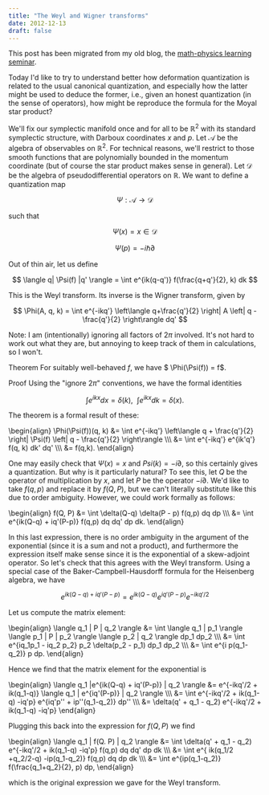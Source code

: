 ```yaml
---
title: "The Weyl and Wigner transforms"
date: 2012-12-13
draft: false
---
```


This post has been migrated from my old blog, the [math-physics learning seminar](https://mathphysseminar.blogspot.com/).

Today I'd like to try to understand better how deformation quantization is related to the usual canonical quantization, and especially how the latter might be used to deduce the former, i.e., given an honest quantization (in the sense of operators), how might be reproduce the formula for the Moyal star product?


We'll fix our symplectic manifold once and for all to be $\mathbb{R}^2$ with its standard symplectic structure, with Darboux coordinates $x$ and $p$. Let $\mathcal{A}$ be the algebra of observables on $\mathbb{R}^2$. For technical reasons, we'll restrict to those smooth functions that are polynomially bounded in the momentum coordinate (but of course the star product makes sense in general). Let $\mathcal{D}$ be the algebra of pseudodifferential operators on $\mathbb{R}$. We want to define a quantization map

$$ \Psi: \mathcal{A} \to \mathcal{D} $$

such that

$$ \Psi(x) = x \in \mathcal{D} $$

$$ \Psi(p) = -i\hbar \partial $$

Out of thin air, let us define

$$ \langle q| \Psi(f) |q' \rangle = \int e^{ik(q-q')} f(\frac{q+q'}{2}, k) dk $$

This is the Weyl transform. Its inverse is the Wigner transform, given by

$$ \Phi(A, q, k) = \int e^{-ikq'} \left\langle q+\frac{q'}{2} \right| A \left| q - \frac{q'}{2} \right\rangle dq' $$

Note: I am (intentionally) ignoring all factors of $2\pi$ involved. It's not hard to work out what they are, but annoying to keep track of them in calculations, so I won't.


Theorem For suitably well-behaved $f$, we have $ \Phi(\Psi(f)) = f$.


Proof Using the "ignore $2\pi$" conventions, we have the formal identities

$$ \int e^{ikx} dx = \delta(k), \ \ \int e^{ikx} dk = \delta(x). $$

The theorem is a formal result of these:

\\begin{align} \Phi(\Psi(f))(q, k) &= \int e^{-ikq'} \left\langle q + \frac{q'}{2} \right| \Psi(f) \left| q - \frac{q'}{2} \right\rangle \\\\\\
&= \int e^{-ikq'} e^{ik'q'} f(q, k) dk' dq' \\\\\\
&= f(q,k).
\\end{align}


One may easily check that $\Psi(x) = x$ and $Psi(k) = -i\partial$, so this certainly gives a quantization. But why is it particularly natural? To see this, let $Q$ be the operator of multiplication by $x$, and let $P$ be the operator $-i\partial$. We'd like to take $f(q,p)$ and replace it by $f(Q, P)$, but we can't literally substitute like this due to order ambiguity. However, we could work formally as follows:

\\begin{align}
f(Q, P) &= \int \delta(Q-q) \delta(P - p) f(q,p) dq dp \\\\\\
&= \int e^{ik(Q-q) + iq'(P-p)} f(q,p) dq dq' dp dk.
\\end{align}

In this last expression, there is no order ambiguity in the argument of the exponential (since it is a sum and not a product), and furthermore the expression itself make sense since it is the exponential of a skew-adjoint operator. So let's check that this agrees with the Weyl transform. Using a special case of the Baker-Campbell-Hausdorff formula for the Heisenberg algebra, we have

$$ e^{ik(Q-q) + iq'(P-p)} = e^{ik(Q-q)} e^{iq'(P-p)} e^{-ikq'/2} $$

Let us compute the matrix element:

\\begin{align}
\langle q_1 | P | q_2 \rangle &= \int \langle q_1 | p_1 \rangle
\langle p_1 | P | p_2 \rangle \langle p_2 | q_2 \rangle dp_1 dp_2 \\\\\\
&= \int e^{iq_1p_1 - iq_2 p_2} p_2 \delta(p_2 - p_1) dp_1 dp_2 \\\\\\
&= \int e^{i p(q_1-q_2)} p dp.
\\end{align}

Hence we find that the matrix element for the exponential is

\\begin{align} \langle q_1 |e^{ik(Q-q) + iq'(P-p)} | q_2 \rangle
&= e^{-ikq'/2 + ik(q_1-q)} \langle q_1 | e^{iq'(P-p)} | q_2 \rangle \\\\\\
&=  \int e^{-ikq'/2 + ik(q_1-q) -iq'p} e^{iq'p'' + ip''(q_1-q_2)} dp'' \\\\\\
&= \delta(q' + q_1 - q_2)  e^{-ikq'/2 + ik(q_1-q) -iq'p}
\\end{align}

Plugging this back into the expression for $f(Q, P)$ we find

\\begin{align}
 \langle q_1 | f(Q. P) | q_2 \rangle &= \int \delta(q' + q_1 - q_2)  e^{-ikq'/2 + ik(q_1-q) -iq'p}
f(q,p) dq dq' dp dk \\\\\\
&= \int  e^{ ik(q_1/2 +q_2/2-q) -ip(q_1-q_2)} f(q,p) dq dp dk \\\\\\
&= \int e^{ip(q_1-q_2)} f(\frac{q_1+q_2}{2}, p) dp,
\\end{align}

which is the original expression we gave for the Weyl transform.
